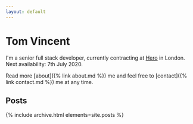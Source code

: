 ```yaml
---
layout: default
---
```


# Tom Vincent

I'm a senior full stack developer, currently contracting at
[Hero](https://www.usehero.com/) in London. Next availability: 7th
July 2020.

Read more [about]({% link about.md %}) me and feel free to [contact]({% link contact.md %}) me at any time.

## Posts

{% include archive.html elements=site.posts %}
